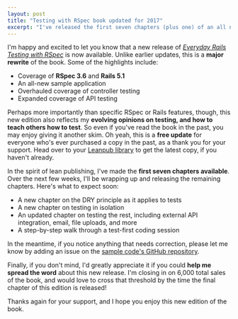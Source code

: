```yaml
---
layout: post
title: "Testing with RSpec book updated for 2017"
excerpt: "I've released the first seven chapters (plus one) of an all new edition of my popular introduction to RSpec for Rails. Here's what's new, and what to expect next."
---
```


I'm happy and excited to let you know that a new release of _[Everyday Rails Testing with RSpec](https://leanpub.com/everydayrailsrspec)_ is now available. Unlike earlier updates, this is a **major rewrite** of the book. Some of the highlights include:

- Coverage of **RSpec 3.6** and **Rails 5.1**
- An all-new sample application
- Overhauled coverage of controller testing
- Expanded coverage of API testing

Perhaps more importantly than specific RSpec or Rails features, though, this new edition also reflects my **evolving opinions on testing, and how to teach others how to test**. So even if you've read the book in the past, you may enjoy giving it another skim. Oh yeah, this is a **free update** for everyone who's ever purchased a copy in the past, as a thank you for your support. Head over to your [Leanpub library](https://leanpub.com/user_dashboard/library) to get the latest copy, if you haven't already.

In the spirit of lean publishing, I've made the **first seven chapters available**. Over the next few weeks, I'll be wrapping up and releasing the remaining chapters. Here's what to expect soon:

- A new chapter on the DRY principle as it applies to tests
- A new chapter on testing in isolation
- An updated chapter on testing the rest, including external API integration, email, file uploads, and more
- A step-by-step walk through a test-first coding session

In the meantime, if you notice anything that needs correction, please let me know by adding an issue on the [sample code's GitHub repository](https://github.com/everydayrails/everydayrails-rspec-2017/issues).

Finally, if you don't mind, I'd greatly appreciate it if you could **help me spread the word** about this new release. I'm closing in on 6,000 total sales of the book, and would love to cross that threshold by the time the final chapter of this edition is released!

Thanks again for your support, and I hope you enjoy this new edition of the book.
